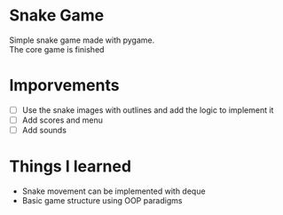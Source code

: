 # Snake Game
Simple snake game made with pygame. </br>
The core game is finished

# Imporvements
- [ ] Use the snake images with outlines and add the logic to implement it
- [ ] Add scores and menu
- [ ] Add sounds

# Things I learned
* Snake movement can be implemented with deque
* Basic game structure using OOP paradigms 